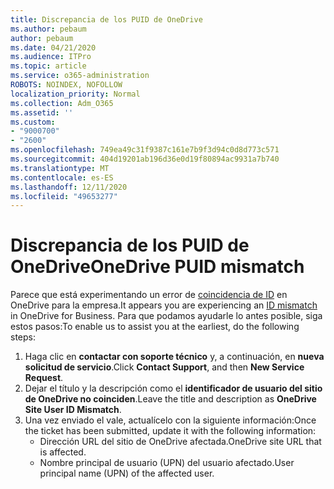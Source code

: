 ```yaml
---
title: Discrepancia de los PUID de OneDrive
ms.author: pebaum
author: pebaum
ms.date: 04/21/2020
ms.audience: ITPro
ms.topic: article
ms.service: o365-administration
ROBOTS: NOINDEX, NOFOLLOW
localization_priority: Normal
ms.collection: Adm_O365
ms.assetid: ''
ms.custom:
- "9000700"
- "2600"
ms.openlocfilehash: 749ea49c31f9387c161e7b9f3d94c0d8d773c571
ms.sourcegitcommit: 404d19201ab196d36e0d19f80894ac9931a7b740
ms.translationtype: MT
ms.contentlocale: es-ES
ms.lasthandoff: 12/11/2020
ms.locfileid: "49653277"
---
```

# <a name="onedrive-puid-mismatch"></a><span data-ttu-id="69171-102">Discrepancia de los PUID de OneDrive</span><span class="sxs-lookup"><span data-stu-id="69171-102">OneDrive PUID mismatch</span></span>

<span data-ttu-id="69171-103">Parece que está experimentando un error de [coincidencia de ID](https://docs.microsoft.com/sharepoint/troubleshoot/administration/access-denied-or-need-permission-error-sharepoint-online-or-onedrive-for-business#when-accessing-a-onedrive-site) en OneDrive para la empresa.</span><span class="sxs-lookup"><span data-stu-id="69171-103">It appears you are experiencing an [ID mismatch](https://docs.microsoft.com/sharepoint/troubleshoot/administration/access-denied-or-need-permission-error-sharepoint-online-or-onedrive-for-business#when-accessing-a-onedrive-site) in OneDrive for Business.</span></span> <span data-ttu-id="69171-104">Para que podamos ayudarle lo antes posible, siga estos pasos:</span><span class="sxs-lookup"><span data-stu-id="69171-104">To enable us to assist you at the earliest, do the following steps:</span></span>

1. <span data-ttu-id="69171-105">Haga clic en  **contactar con soporte técnico** y, a continuación, en  **nueva solicitud de servicio**.</span><span class="sxs-lookup"><span data-stu-id="69171-105">Click  **Contact Support**, and then  **New Service Request**.</span></span>
2. <span data-ttu-id="69171-106">Dejar el título y la descripción como el  **identificador de usuario del sitio de OneDrive no coinciden**.</span><span class="sxs-lookup"><span data-stu-id="69171-106">Leave the title and description as  **OneDrive Site User ID Mismatch**.</span></span>
3. <span data-ttu-id="69171-107">Una vez enviado el vale, actualícelo con la siguiente información:</span><span class="sxs-lookup"><span data-stu-id="69171-107">Once the ticket has been submitted, update it with the following information:</span></span>
    - <span data-ttu-id="69171-108">Dirección URL del sitio de OneDrive afectada.</span><span class="sxs-lookup"><span data-stu-id="69171-108">OneDrive site URL that is affected.</span></span>
    - <span data-ttu-id="69171-109">Nombre principal de usuario (UPN) del usuario afectado.</span><span class="sxs-lookup"><span data-stu-id="69171-109">User principal name (UPN) of the affected user.</span></span>
